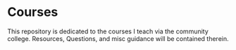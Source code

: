# Courses
This repository is dedicated to the courses I teach via the community college. Resources, Questions, and misc guidance will be contained therein.
